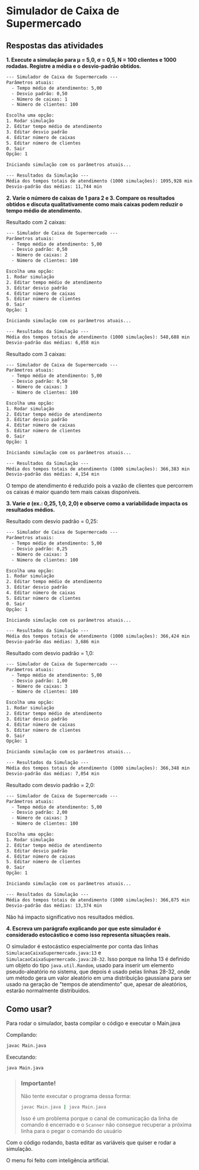 # Simulador de Caixa de Supermercado

## Respostas das atividades

**1. Execute a simulação para μ = 5,0, σ = 0,5, N = 100 clientes e 1000 rodadas. Registre a média e o desvio-padrão obtidos.**

```txt
--- Simulador de Caixa de Supermercado ---
Parâmetros atuais:
  - Tempo médio de atendimento: 5,00
  - Desvio padrão: 0,50
  - Número de caixas: 1
  - Número de clientes: 100

Escolha uma opção:
1. Rodar simulação
2. Editar tempo médio de atendimento
3. Editar desvio padrão
4. Editar número de caixas
5. Editar número de clientes
0. Sair
Opção: 1

Iniciando simulação com os parâmetros atuais...

--- Resultados da Simulação ---
Média dos tempos totais de atendimento (1000 simulações): 1095,928 min
Desvio-padrão das médias: 11,744 min
```

**2. Varie o número de caixas de 1 para 2 e 3. Compare os resultados obtidos e discuta qualitativamente como mais caixas podem reduzir o tempo médio de atendimento.**

Resultado com 2 caixas:

```txt
--- Simulador de Caixa de Supermercado ---
Parâmetros atuais:
  - Tempo médio de atendimento: 5,00
  - Desvio padrão: 0,50
  - Número de caixas: 2
  - Número de clientes: 100

Escolha uma opção:
1. Rodar simulação
2. Editar tempo médio de atendimento
3. Editar desvio padrão
4. Editar número de caixas
5. Editar número de clientes
0. Sair
Opção: 1

Iniciando simulação com os parâmetros atuais...

--- Resultados da Simulação ---
Média dos tempos totais de atendimento (1000 simulações): 548,688 min
Desvio-padrão das médias: 6,058 min
```

Resultado com 3 caixas:

```txt
--- Simulador de Caixa de Supermercado ---
Parâmetros atuais:
  - Tempo médio de atendimento: 5,00
  - Desvio padrão: 0,50
  - Número de caixas: 3
  - Número de clientes: 100

Escolha uma opção:
1. Rodar simulação
2. Editar tempo médio de atendimento
3. Editar desvio padrão
4. Editar número de caixas
5. Editar número de clientes
0. Sair
Opção: 1

Iniciando simulação com os parâmetros atuais...

--- Resultados da Simulação ---
Média dos tempos totais de atendimento (1000 simulações): 366,383 min
Desvio-padrão das médias: 4,154 min
```

O tempo de atendimento é reduzido pois a vazão de clientes que percorrem os caixas é maior quando tem mais caixas disponíveis.

**3. Varie σ (ex.: 0,25, 1,0, 2,0) e observe como a variabilidade impacta os resultados médios.**

Resultado com desvio padrão = 0,25:

```txt
--- Simulador de Caixa de Supermercado ---
Parâmetros atuais:
  - Tempo médio de atendimento: 5,00
  - Desvio padrão: 0,25
  - Número de caixas: 3
  - Número de clientes: 100

Escolha uma opção:
1. Rodar simulação
2. Editar tempo médio de atendimento
3. Editar desvio padrão
4. Editar número de caixas
5. Editar número de clientes
0. Sair
Opção: 1

Iniciando simulação com os parâmetros atuais...

--- Resultados da Simulação ---
Média dos tempos totais de atendimento (1000 simulações): 366,424 min
Desvio-padrão das médias: 3,686 min
```

Resultado com desvio padrão = 1,0:

```txt
--- Simulador de Caixa de Supermercado ---
Parâmetros atuais:
  - Tempo médio de atendimento: 5,00
  - Desvio padrão: 1,00
  - Número de caixas: 3
  - Número de clientes: 100

Escolha uma opção:
1. Rodar simulação
2. Editar tempo médio de atendimento
3. Editar desvio padrão
4. Editar número de caixas
5. Editar número de clientes
0. Sair
Opção: 1

Iniciando simulação com os parâmetros atuais...

--- Resultados da Simulação ---
Média dos tempos totais de atendimento (1000 simulações): 366,348 min
Desvio-padrão das médias: 7,054 min
```

Resultado com desvio padrão = 2,0:

```txt
--- Simulador de Caixa de Supermercado ---
Parâmetros atuais:
  - Tempo médio de atendimento: 5,00
  - Desvio padrão: 2,00
  - Número de caixas: 3
  - Número de clientes: 100

Escolha uma opção:
1. Rodar simulação
2. Editar tempo médio de atendimento
3. Editar desvio padrão
4. Editar número de caixas
5. Editar número de clientes
0. Sair
Opção: 1

Iniciando simulação com os parâmetros atuais...

--- Resultados da Simulação ---
Média dos tempos totais de atendimento (1000 simulações): 366,875 min
Desvio-padrão das médias: 13,374 min
```

Não há impacto significativo nos resultados médios.

**4. Escreva um parágrafo explicando por que este simulador é considerado estocástico e como isso representa situações reais.**

O simulador é estocástico especialmente por conta das linhas `SimulacaoCaixaSupermercado.java:13` e `SimulacaoCaixaSupermercado.java:28-32`. Isso porque na linha 13 é definido um objeto do tipo `java.util.Random`, usado para inserir um elemento pseudo-aleatório no sistema, que depois é usado pelas linhas 28-32, onde um método gera um valor aleatório em uma distribuição gaussiana para ser usado na geração de "tempos de atendimento" que, apesar de aleatórios, estarão normalmente distribuidos.

## Como usar?

Para rodar o simulador, basta compilar o código e executar o Main.java

Compilando:

```bash
javac Main.java
```

Executando:

```bash
java Main.java
```

> ### Importante!
> Não tente executar o programa dessa forma:
> ```bash
> javac Main.java | java Main.java
> ```
> Isso é um problema porque o canal de comunicação da linha de comando é encerrado e o `Scanner` não consegue recuperar a próxima linha para o pegar o comando do usuário

Com o código rodando, basta editar as variáveis que quiser e rodar a simulação.

O menu foi feito com inteligência artificial.
